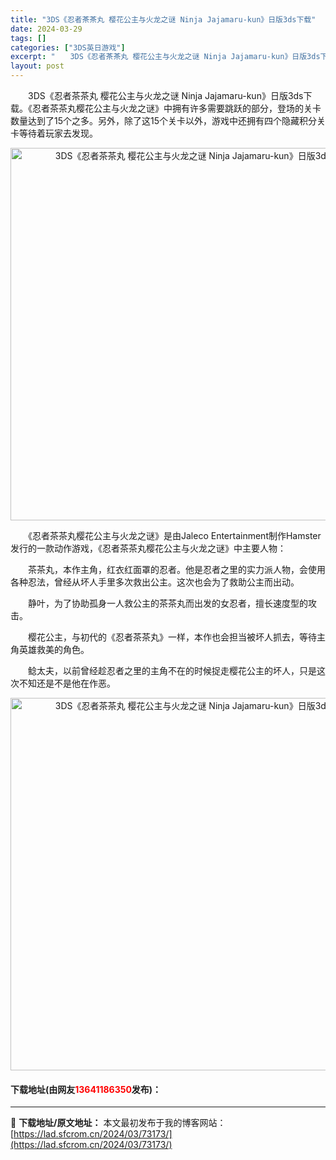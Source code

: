 ```yaml
---
title: "3DS《忍者茶茶丸 樱花公主与火龙之谜 Ninja Jajamaru-kun》日版3ds下载"
date: 2024-03-29
tags: []
categories: ["3DS英日游戏"]
excerpt: "　　3DS《忍者茶茶丸 樱花公主与火龙之谜 Ninja Jajamaru-kun》日版3ds下载。《忍者茶茶丸樱花公主与火龙之谜》中拥有许多需要跳跃的部分，登场的关卡数量达到了15个之多。另外，除了这15个关卡以外，游戏中还拥有四个隐藏积分关卡等待着玩家去发现。 　　《忍者茶茶丸樱花公主与火龙之谜》&hellip;"
layout: post
---
```


 <p>　　3DS《忍者茶茶丸 樱花公主与火龙之谜 Ninja Jajamaru-kun》日版3ds下载。《忍者茶茶丸樱花公主与火龙之谜》中拥有许多需要跳跃的部分，登场的关卡数量达到了15个之多。另外，除了这15个关卡以外，游戏中还拥有四个隐藏积分关卡等待着玩家去发现。</p> <p align="center"><img align="" border="0" src="https://lad.sfcrom.cn/wp-content/uploads/2024/03/20240329_66062b52e17ee.png" width="596" alt="3DS《忍者茶茶丸 樱花公主与火龙之谜 Ninja Jajamaru-kun》日版3ds下载" /></p> <p>　　《忍者茶茶丸樱花公主与火龙之谜》是由Jaleco Entertainment制作Hamster发行的一款动作游戏，《忍者茶茶丸樱花公主与火龙之谜》中主要人物：</p> <p>　　茶茶丸，本作主角，红衣红面罩的忍者。他是忍者之里的实力派人物，会使用各种忍法，曾经从坏人手里多次救出公主。这次也会为了救助公主而出动。</p> <p>　　静叶，为了协助孤身一人救公主的茶茶丸而出发的女忍者，擅长速度型的攻击。</p> <p>　　樱花公主，与初代的《忍者茶茶丸》一样，本作也会担当被坏人抓去，等待主角英雄救美的角色。</p> <p>　　鲶太夫，以前曾经趁忍者之里的主角不在的时候捉走樱花公主的坏人，只是这次不知还是不是他在作恶。</p> <p align="center"><img align="" border="0" src="https://lad.sfcrom.cn/wp-content/uploads/2024/03/20240329_66062b540d22b.png" width="596" alt="3DS《忍者茶茶丸 樱花公主与火龙之谜 Ninja Jajamaru-kun》日版3ds下载" /></p> <p><h4>下载地址(由网友<font color="red">13641186350</font>发布)：</h4></p> 

---
📖 **下载地址/原文地址：** 本文最初发布于我的博客网站：[https://lad.sfcrom.cn/2024/03/73173/](https://lad.sfcrom.cn/2024/03/73173/)
